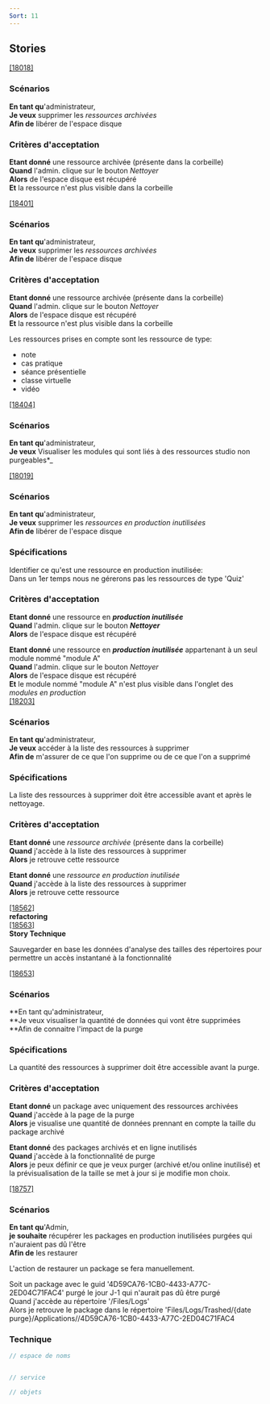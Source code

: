 ```yaml
---
Sort: 11
---
```

## Stories <br>
[[18018]](https://redmine.condate.com/issues/18018)<br>

### Scénarios<br>

**En tant qu**'administrateur,<br>
**Je veux** supprimer les _*ressources archivées*_<br>
**Afin de** libérer de l'espace disque<br>

### Critères d'acceptation<br>

**Etant donné** une ressource archivée (présente dans la corbeille)<br>
**Quand** l'admin. clique sur le bouton _*Nettoyer*_<br>
**Alors** de l'espace disque est récupéré<br>
**Et** la ressource n'est plus visible dans la corbeille<br>


[[18401]](https://redmine.condate.com/issues/18401)<br>

### Scénarios<br>

**En tant qu**'administrateur,<br>
**Je veux** supprimer les _*ressources archivées*_<br>
**Afin de** libérer de l'espace disque<br>

### Critères d'acceptation<br>

**Etant donné** une ressource archivée (présente dans la corbeille)<br>
**Quand** l'admin. clique sur le bouton _*Nettoyer*_<br>
**Alors** de l'espace disque est récupéré<br>
**Et** la ressource n'est plus visible dans la corbeille<br>

Les ressources prises en compte sont les ressource de type:<br>
* note<br>
* cas pratique<br>
* séance présentielle<br>
* classe virtuelle<br>
* vidéo<br>


[[18404]](https://redmine.condate.com/issues/18404)<br>

### Scénarios<br>

**En tant qu**'administrateur,<br>
**Je veux** Visualiser les modules qui sont liés à des ressources studio non purgeables*_<br>


[[18019]](https://redmine.condate.com/issues/18019)<br>

### Scénarios<br>

**En tant qu**'administrateur,<br>
**Je veux** supprimer les _*ressources en production inutilisées*_<br>
**Afin de** libérer de l'espace disque<br>

### Spécifications<br>

Identifier ce qu'est une ressource en production inutilisée:<br>
Dans un 1er temps nous ne gérerons pas les ressources de type 'Quiz'<br>

### Critères d'acceptation<br>

**Etant donné** une ressource en _**production inutilisée**_<br>
**Quand** l'admin. clique sur le bouton _**Nettoyer**_<br>
**Alors** de l'espace disque est récupéré<br>

**Etant donné** une ressource en _**production inutilisée**_ appartenant à un seul module nommé "module A"<br>
**Quand** l'admin. clique sur le bouton _*Nettoyer*_<br>
**Alors** de l'espace disque est récupéré<br>
**Et** le module nommé "module A" n'est plus visible dans l'onglet des _modules en production_<br>
[[18203]](https://redmine.condate.com/issues/18203)<br>

### Scénarios<br>

**En tant qu**'administrateur,<br>
**Je veux** accéder à la liste des ressources à supprimer<br>
**Afin de** m'assurer de ce que l'on supprime ou de ce que l'on a supprimé<br>

### Spécifications<br>

La liste des ressources à supprimer doit être accessible avant et après le nettoyage.<br>

### Critères d'acceptation<br>

**Etant donné** une _*ressource archivée*_ (présente dans la corbeille)<br>
**Quand** j'accède à la liste des ressources à supprimer<br>
**Alors** je retrouve cette ressource<br>

**Etant donné** une _*ressource en production inutilisée*_<br>
**Quand** j'accède à la liste des ressources à supprimer<br>
**Alors** je retrouve cette ressource<br>

[[18562]](https://redmine.condate.com/issues/18562) <br>
**refactoring**<br>
[[18563]](https://redmine.condate.com/issues/18563)<br>
**Story Technique**<br>

Sauvegarder en base les données d'analyse des tailles des répertoires pour permettre un accès instantané à la fonctionnalité<br>


[[18653]](https://redmine.condate.com/issues/18653)<br>

### Scénarios<br>

**En tant qu'administrateur,<br>
**Je veux visualiser la quantité de données qui vont être supprimées <br>
**Afin de connaitre l'impact de la purge<br>

### Spécifications<br>
La quantité des ressources à supprimer doit être accessible avant la purge.<br>

### Critères d'acceptation<br>
**Etant donné** un package avec uniquement des ressources archivées<br>
**Quand** j'accède à la page de la purge<br>
**Alors** je visualise une quantité de données prennant en compte la taille du package archivé<br>

**Etant donné** des packages archivés et en ligne inutilisés<br>
**Quand** j'accède à la fonctionnalité de purge<br>
**Alors** je peux définir ce que je veux purger (archivé et/ou online inutilisé) et la prévisualisation de la taille se met à jour si je modifie mon choix.<br>


[[18757]](https://redmine.condate.com/issues/18757)<br>

### Scénarios<br>

**En tant qu**'Admin,<br>
**je souhaite** récupérer les packages en production inutilisées purgées qui n'auraient pas dû l'être<br>
**Afin de** les restaurer<br>

L'action de restaurer un package se fera manuellement.<br>

Soit un package avec le guid '4D59CA76-1CB0-4433-A77C-2ED04C71FAC4' purgé le jour J-1 qui n'aurait pas dû être purgé<br>
Quand j'accède au répertoire '/Files/Logs'<br>
Alors je retrouve le package dans le répertoire 'Files/Logs/Trashed/{date purge}/Applications/<applicationId>/4D59CA76-1CB0-4433-A77C-2ED04C71FAC4<br>



### Technique

```java
// espace de noms


// service

// objets
```